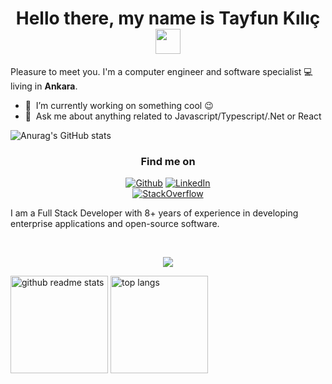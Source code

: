 <h1 align = "center"> Hello there, my name is Tayfun Kılıç  <img src="https://github.com/claytonjhamilton/claytonjhamilton/blob/main/images/waving_hand.gif" width="40px"></h1>
Pleasure to meet you. I'm a computer engineer and software specialist 💻 living in  <b>Ankara</b>. 

- 🔭 &nbsp;I’m currently working on something cool :wink:
- 💬 &nbsp;Ask me about anything related to Javascript/Typescript/.Net or React 

 
 ![Anurag's GitHub stats](https://github-readme-stats.vercel.app/api?username=scaber&theme=dracula&show_icons=true)

<h3 align="center">Find me on</h3>
<p align="center"><a 
href="https://github.com/scaber" target="_blank"><img alt="Github" 
src="https://img.shields.io/badge/GitHub-%2312100E.svg?&style=for-the-badge&logo=Github&logoColor=white" /></a> 
<a 
href="https://www.linkedin.com/in/tayfunkilic/" target="_blank"><img alt="LinkedIn" 
src="https://img.shields.io/badge/linkedin-%2312100E.svg?&style=for-the-badge&logo=linkedin&logoColor=blue" /></a> <br><a 
href="https://stackoverflow.com/users/6112586/tayfun-k%c4%b1l%c4%b1%c3%a7" target="_blank"><img alt="StackOverflow" 
src="https://stackoverflow-badge.vercel.app/?userID=6112586" /></a> 
</p>
 
I am a Full Stack Developer with 8+ years of experience in developing enterprise applications and open-source software.
<br>
 </p>

<br>
<p align="center">
<img src="https://visitor-badge.glitch.me/badge?page_id=scaber.scaber"/>
<br>
 </p>
 <p align="left"><a href="https://github.com/scaber?tab=repositories"><img src="https://github-readme-stats.vercel.app/api?username=scaber&theme=vue&count_private=true&show_icons=true&hide=issues" alt="github readme stats" height="156"/></a>    <a href="https://github.com/scaber?tab=repositories"><img src="https://github-readme-stats.anuraghazra1.vercel.app/api/top-langs/?username=scaber&theme=vue&layout=compact" alt="top langs" height="156"/></a></p>

 
